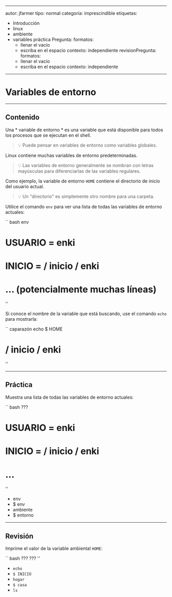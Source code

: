 
---
 autor: jfarmer
 tipo: normal
 categoría: imprescindible
 etiquetas:
   - Introducción
   - linux
   - ambiente
   - variables
 práctica Pregunta:
   formatos:
     - llenar el vacío
     - escriba en el espacio
   contexto: independiente
 revisionPregunta:
   formatos:
     - llenar el vacío
     - escriba en el espacio
   contexto: independiente
 ---

 # Variables de entorno


 ---

 ## Contenido

 Una * variable de entorno * es una variable que está disponible para todos los procesos que se ejecutan en el shell.

 > 💡 Puede pensar en variables de entorno como variables globales.

 Linux contiene muchas variables de entorno predeterminadas.

 > 💡 Las variables de entorno generalmente se nombran con letras mayúsculas para diferenciarlas de las variables regulares.

 Como ejemplo, la variable de entorno `HOME` contiene el directorio de inicio del usuario actual.

 > 💡 Un "directorio" es simplemente otro nombre para una carpeta.

 Utilice el comando `env` para ver una lista de todas las variables de entorno actuales:

 `` bash
 env
 # USUARIO = enki
 # INICIO = / inicio / enki
 # ... (potencialmente muchas líneas)
 ''

 Si conoce el nombre de la variable que está buscando, use el comando `echo` para mostrarla:

 `` caparazón
 echo $ HOME
 # / inicio / enki
 ''


 ---

 ## Práctica

 Muestra una lista de todas las variables de entorno actuales:

 `` bash
 ???
 # USUARIO = enki
 # INICIO = / inicio / enki
 # ...
 ''

 - env
 - $ env
 - ambiente
 - $ entorno


 ---

 ## Revisión

 Imprime el valor de la variable ambiental `HOME`:

 `` bash
 ???  ???
 ''

 - `echo`
 - `$ INICIO`
 - `hogar`
 - `$ casa`
 - `ls`
